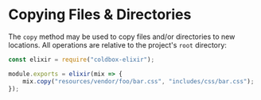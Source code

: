 # Copying Files & Directories

The `copy` method may be used to copy files and/or directories to new locations. All operations are relative to the project's `root` directory:

```javascript
const elixir = require("coldbox-elixir");

module.exports = elixir(mix => {
    mix.copy("resources/vendor/foo/bar.css", "includes/css/bar.css");
});
```

